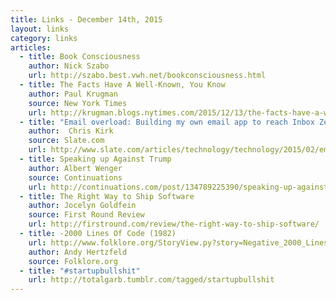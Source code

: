 ```yaml
---
title: Links - December 14th, 2015
layout: links
category: links
articles:
  - title: Book Consciousness
    author: Nick Szabo
    url: http://szabo.best.vwh.net/bookconsciousness.html
  - title: The Facts Have A Well-Known, You Know
    author: Paul Krugman
    source: New York Times
    url: http://krugman.blogs.nytimes.com/2015/12/13/the-facts-have-a-well-known-you-know/
  - title: "Email overload: Building my own email app to reach Inbox Zero."
    author:  Chris Kirk
    source: Slate.com
    url: http://www.slate.com/articles/technology/technology/2015/02/email_overload_building_my_own_email_app_to_reach_inbox_zero.html
  - title: Speaking up Against Trump
    author: Albert Wenger
    source: Continuations
    url: http://continuations.com/post/134789225390/speaking-up-against-trump
  - title: The Right Way to Ship Software
    author: Jocelyn Goldfein
    source: First Round Review
    url: http://firstround.com/review/the-right-way-to-ship-software/
  - title: -2000 Lines Of Code (1982)
    url: http://www.folklore.org/StoryView.py?story=Negative_2000_Lines_Of_Code.txt
    author: Andy Hertzfeld
    source: Folklore.org
  - title: "#startupbullshit"
    url: http://totalgarb.tumblr.com/tagged/startupbullshit
---
```

